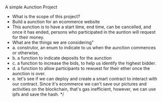 
 A simple Aunction Project
 * What is the scope of this project?
 * Build a aunction for an ecommerce website
 * This aunction is to have a start time, end time, can be cancelled, and once it has ended, persons who participated in the auntion will request for their money.
 * What are the things we are considering"
 * a. construtor, an enum to indicate to us when the aunction commences or otherwise,
 * b. a function to indicate deposits for the aunction
 * c. a function to increase the bids, to help us identify the highest bidder.
 * d. a function to allow participants to rewuest for their ether once the aunction is over.
 * e. let's see if we can deploy and create a smart contract to interact with our contract.
 Since it's ecommerce we can't save our pictures and activities on the blockchain, that's gas inefficient, however, we can use ipfs and save the hash.
 */